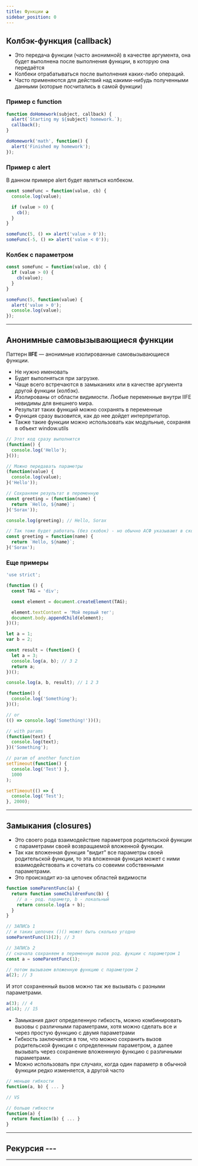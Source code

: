 ```yaml
---
title: Функции ◕
sidebar_position: 0
---
```


## Колбэк-функция (callback)

- Это передача функции (часто анонимной) в качестве аргумента, она будет выполнена после выполнения функции, в которую она передаётся
- Колбеки отрабатываться после выполнения каких-либо операций.
- Часто применяются для действий над какими-нибудь полученными данными (которые посчитались в самой функции)

### Пример с function

```js
function doHomework(subject, callback) {
  alert(`Starting my ${subject} homework.`);
  callback();
}

doHomework('math', function() {
  alert('Finished my homework');
});
```

### Пример с alert

В данном примере alert будет являться колбеком.

```js
const someFunc = function(value, cb) {
  console.log(value);

  if (value > 0) {
    cb();
  }
}

someFunc(5, () => alert('value > 0'));
someFunc(-5, () => alert('value < 0'));
```

### Колбек с параметром

```js
const someFunc = function(value, cb) {
  if (value > 0) {
    cb(value);
  }
}

someFunc(5, function(value) {
  alert('value > 0');
  console.log(value);
});
```
***

## Анонимные самовызывающиеся функции

Паттерн **IIFE** — анонимные изолированные самовызывающиеся функции. 

- Не нужно именовать
- Будет выполняться при загрузке.
- Чаще всего встречаются в замыканиях или в качестве аргумента другой функции (колбэк).
- Изолированы от области видимости. Любые переменные внутри IIFE невидимы для внешнего мира.
- Результат таких функций можно сохранять в переменные
- Функция сразу вызовится, как до нее дойдет интерпритатор.
- Также такие функции можно использовать как модульные, сохраняя в объект window.utils

```js
// Этот код сразу выполнится
(function() {
  console.log('Hello');
}());

// Можно передавать параметры
(function(value) {
  console.log(value);
}('Hello'));
```

```js
// Сохраняем результат в переменную
const greeting = (function(name) {
  return `Hello, ${name}`;
}('Sorax'));

console.log(greeting); // Hello, Sorax

// Так тоже будет работать (без скобок) - но обычно АСФ указывают в скобках
const greeting = function(name) {
  return `Hello, ${name}`;
}('Sorax');
```

### Еще примеры

```js
'use strict';

(function () {
  const TAG = 'div';

  const element = document.createElement(TAG);

  element.textContent = 'Мой первый тег';
  document.body.appendChild(element);
})();
```

```js
let a = 1;
var b = 2;

const result = (function() {
  let a = 3;
  console.log(a, b); // 3 2
  return a;
})();

console.log(a, b, result); // 1 2 3 
```

```js
(function() {
  console.log('Something');
})();

// or
(() => console.log('Something!'))();

// with params
(function(text) {
  console.log(text);
})('Something');

// param of another function
setTimeout(function() { 
  console.log('Test') },
  1000
);

setTimeout(() => {
  console.log('Test');
}, 2000);
```

***

## Замыкания (closures)

- Это своего рода взаимодействие параметров родительской функции с параметрами своей возвращаемой вложенной функции.
- Так как вложенная функция "видит" все параметры своей родительской функции, то эта вложенная функция может с ними взаимодействовать и сочетать со совеими собственными параметрами.
- Это происходит из-за цепочек областей видимости

```js
function someParentFunc(a) {
  return function someChildrenFunc(b) {
    // a - род. параметр, b - локальный
    return console.log(a + b);
  }
}

// ЗАПИСЬ 1
// и таких цепочек ()() может быть сколько угодно
someParentFunc(1)(2); // 3

// ЗАПИСЬ 2
// сначала сохраняем в переменную вызов род. фукции с параметром 1
const a = someParentFunc(1); 

// потом вызываем вложенную функцию с параметром 2
a(2); // 3
```

И этот сохраненный вызов можно так же вызывать с разными параметрами.
```js
a(3); // 4
a(14); // 15
```

- Замыкания дают определенную гибкость, можно комбинировать вызовы с различными параметрами, хотя можно сделать все и через простую функцию с двумя параметрами
- Гибкость заключается в том, что можно сохранить вызов родительской функции с определенным параметром, а далее вызывать через сохранение вложеннную функцию с различными параметрами.
- Можно использовать при случаях, когда один параметр в обычной функции редко изменяется, а другой часто

```js
// меньше гибкости
function(a, b) { ... } 

// VS

// больше гибкости
function(a) {
  return function(b) { ... }
}
```

***

## Рекурсия ---

***
